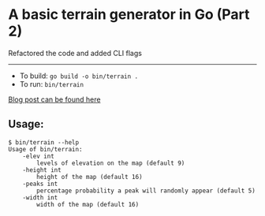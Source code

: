 # A basic terrain generator in Go (Part 2)

Refactored the code and added CLI flags

---

* To build: `go build -o bin/terrain .`
* To run: `bin/terrain`

[Blog post can be found here](https://janithl.github.io/2019/09/go-terrain-gen-part-2/)

## Usage:

```
$ bin/terrain --help
Usage of bin/terrain:
    -elev int
        levels of elevation on the map (default 9)
    -height int
        height of the map (default 16)
    -peaks int
        percentage probability a peak will randomly appear (default 5)
    -width int
        width of the map (default 16)
```
